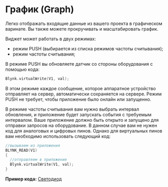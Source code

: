 # График \(Graph\)

Легко отображать входящие данные из вашего проекта в графическом варинате. Вы также можете прокручивать и масштабировать график.

Виджет может работать в двух режимах:

* режим PUSH \(выбирается из списка режимов частоты считывания\);
* режим частоты считывания;

В режиме PUSH вы обновляете датчик со стороны оборудования с помощью кода:

```cpp
Blynk.virtualWrite(V1, val);
```

В этом режиме каждое сообщение, которое аппаратное устройство отправляет на сервер, автоматически сохраняется на сервере. Режим PUSH не требует, чтобы приложение было онлайн или запущенно.

В режиме частоты считывания вам нужно выбрать интервал обновления, и приложение будет запускать события с требуемым интервалом. Ваше приложение должно быть открыто и запущено для отправки запросов на оборудование. В данном случае вам не нужен код для аналоговых и цифровых пинов. Однако для виртуальных пинов вам необходимо использовать следующий код:

```cpp
//вызываем из приложения
BLYNK_READ(V1)
{
  //отправляем в приложение
  Blynk.virtualWrite(V1, val);
}
```

**Пример кода:** [Светодиод](https://github.com/blynkkk/blynk-library/blob/master/examples/GettingStarted/BlynkBlink/BlynkBlink.ino)

